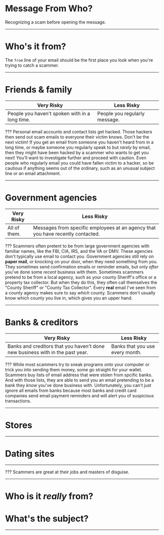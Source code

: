 

# Message From Who?
Recognizing a scam before opening the message.

---
# Who's it from?
The `from` line of your email should be the first place you look when you're trying to catch a scammer.

---
# Friends & family
Very Risky | Less Risky
-----------|-----------
People you haven't spoken with in a long time. | People you regularly message.

???
Personal email accounts and contact lists get hacked. Those hackers then send out scam emails to everyone their victim knows.
Don't be the next victim!
If you get an email from someone you haven't heard from in a long time, or maybe someone you regularly speak to but *rarely* by email, then they might have been hacked by a scammer who wants to get you next! You'll want to investigate further and proceed with caution.
Even people who regularly email you could have fallen victim to a hacker, so be cautious if anything seems out of the ordinary, such as an unusual subject line or an email attachment.

---
# Government agencies
Very Risky | Less Risky
-----------|-----------
All of them. | Messages from specific employees at an agency that you have recently contacted.

???
Scammers often pretent to be from large government agencies with familiar names, like the FBI, CIA, IRS, and the VA or DMV. These agencies don't typically use email to contact you. Government agencies still rely on **paper mail**, or knocking on your door, when they need something from you. They sometimes send confirmation emails or reminder emails, but only *after* you've done some *recent* business with them.
Sometimes scammers pretend to be from a local agency, such as your county Sheriff's office or a property tax collector. But when they do this, they often call themselves the "County Sheriff" or "County Tax Collector". Every **real** email I've seen from a county agency makes sure to say *which* county. Scammers don't usually know which county you live in, which gives you an upper hand.

---
# Banks & creditors
Very Risky | Less Risky
-----------|-----------
Banks and creditors that you haven't done new business with in the past year. | Banks that you use every month.

???
While most scammers try to sneak programs onto your computer or trick you into sending them money, some go straight for your wallet. Scammers buy lists of email address that were stolen from spcific banks. And with those lists, they are able to send you an email pretending to be a bank they *know* you've done business with.
Unfortunately, you can't just ignore all emails from banks because most banks and credit card companies send email payment reminders and will alert you of suspicious transactions.

---
# Stores

---
# Dating sites

---

???
Scammers are great at their jobs and masters of disguise.

---
# Who is it *really* from?
# What's the subject?

---
<!--stackedit_data:
eyJoaXN0b3J5IjpbMjAzNTQwMzExNiwxODQwMjI0MTM2LC0yMT
EwODE1MjA5LC0xMTU5ODQ0MDg1LC0yMzAyNDE1ODksLTY3ODEy
ODQ0NiwtOTU5NTM5MDQ0LC0yMTA5MzA2NjUxLDc1NjkyMTU3OS
w3OTcwMDI3ODksODI5NjYwNSwtNTY5MTY3OTMwXX0=
-->